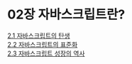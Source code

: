 # 02장 자바스크립트란?
[2.1 자바스크립트의 탄생](https://github.com/soohyuneee/modern-javascript-deep-dive/blob/main/02-%EC%9E%90%EB%B0%94%EC%8A%A4%ED%81%AC%EB%A6%BD%ED%8A%B8%EB%9E%80%3F/2.1-%EC%9E%90%EB%B0%94%EC%8A%A4%ED%81%AC%EB%A6%BD%ED%8A%B8%EC%9D%98%20%ED%83%84%EC%83%9D.md)
<br>
[2.2 자바스크립트의 표준화](https://github.com/soohyuneee/modern-javascript-deep-dive/blob/main/02-%EC%9E%90%EB%B0%94%EC%8A%A4%ED%81%AC%EB%A6%BD%ED%8A%B8%EB%9E%80%3F/2.2-%EC%9E%90%EB%B0%94%EC%8A%A4%ED%81%AC%EB%A6%BD%ED%8A%B8%EC%9D%98%20%ED%91%9C%EC%A4%80%ED%99%94.md)
<br>
[2.3 자바스크립트 성장의 역사](https://github.com/soohyuneee/modern-javascript-deep-dive/blob/main/02-%EC%9E%90%EB%B0%94%EC%8A%A4%ED%81%AC%EB%A6%BD%ED%8A%B8%EB%9E%80%3F/2.3-%EC%9E%90%EB%B0%94%EC%8A%A4%ED%81%AC%EB%A6%BD%ED%8A%B8%20%EC%84%B1%EC%9E%A5%EC%9D%98%20%EC%97%AD%EC%82%AC.md)

